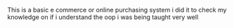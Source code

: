 This is a basic e commerce or online purchasing system i did it to check my knowledge on if i understand the oop i was being taught very well
